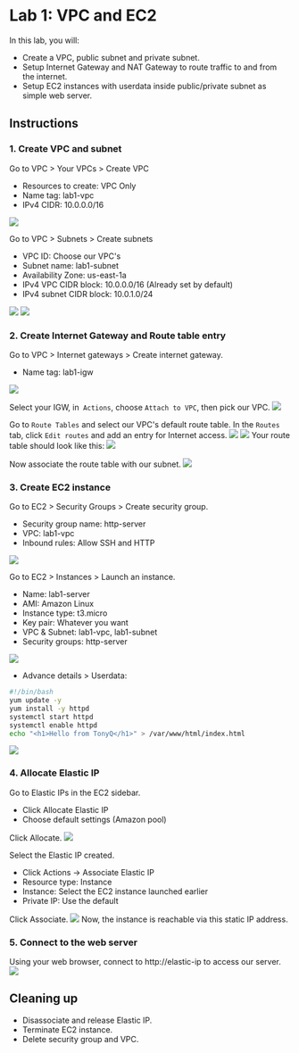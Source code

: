 Lab 1: VPC and EC2
====
In this lab, you will:
+ Create a VPC, public subnet and private subnet.
+ Setup Internet Gateway and NAT Gateway to route traffic to and from the internet.
+ Setup EC2 instances with userdata inside public/private subnet as simple web server.


## Instructions
### 1. Create VPC and subnet
Go to VPC > Your VPCs > Create VPC
+ Resources to create: VPC Only
+ Name tag: lab1-vpc
+ IPv4 CIDR: 10.0.0.0/16

![](imgs/lab_1_1.PNG)

Go to VPC > Subnets > Create subnets
+ VPC ID: Choose our VPC's
+ Subnet name: lab1-subnet
+ Availability Zone: us-east-1a
+ IPv4 VPC CIDR block: 10.0.0.0/16 (Already set by default)
+ IPv4 subnet CIDR block: 10.0.1.0/24

![](imgs/lab_1_2.PNG)
![](imgs/lab_1_3.PNG)

### 2. Create Internet Gateway and Route table entry
Go to VPC > Internet gateways > Create internet gateway.
+ Name tag: lab1-igw

![](imgs/lab_1_4.PNG)

Select your IGW, in` Actions`, choose `Attach to VPC`, then pick our VPC.
![](imgs/lab_1_5.PNG)

Go to `Route Tables` and select our VPC's default route table. In the `Routes` tab, click `Edit routes` and add an entry for Internet access.
![](imgs/lab_1_6.PNG)
![](imgs/lab_1_7.PNG)
Your route table should look like this:
![](imgs/lab_1_8.PNG)

Now associate the route table with our subnet.
![](imgs/lab_1_9.PNG)

### 3. Create EC2 instance
Go to EC2 > Security Groups > Create security group.
+ Security group name: http-server
+ VPC: lab1-vpc
+ Inbound rules: Allow SSH and HTTP

![](imgs/lab_1_10.PNG)

Go to EC2 > Instances > Launch an instance.
+ Name: lab1-server
+ AMI: Amazon Linux
+ Instance type: t3.micro
+ Key pair: Whatever you want
+ VPC & Subnet: lab1-vpc, lab1-subnet
+ Security groups: http-server

![](imgs/lab_1_11.PNG)

+ Advance details > Userdata:
```bash
#!/bin/bash
yum update -y
yum install -y httpd
systemctl start httpd
systemctl enable httpd
echo "<h1>Hello from TonyQ</h1>" > /var/www/html/index.html
```
![](imgs/lab_1_12.PNG)

### 4. Allocate Elastic IP
Go to Elastic IPs in the EC2 sidebar.
+ Click Allocate Elastic IP
+ Choose default settings (Amazon pool)

Click Allocate.
![](imgs/lab_1_13.PNG)

Select the Elastic IP created.
+ Click Actions → Associate Elastic IP
+ Resource type: Instance
+ Instance: Select the EC2 instance launched earlier
+ Private IP: Use the default

Click Associate.
![](imgs/lab_1_14.PNG)
Now, the instance is reachable via this static IP address.

### 5. Connect to the web server
Using your web browser, connect to http://elastic-ip to access our server.
![](imgs/lab_1_15.PNG)

## Cleaning up
+ Disassociate and release Elastic IP.
+ Terminate EC2 instance.
+ Delete security group and VPC.
